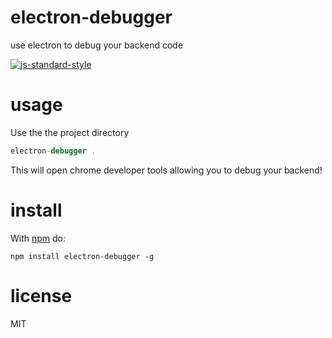 # electron-debugger

use electron to debug your backend code

[![js-standard-style](https://cdn.rawgit.com/feross/standard/master/badge.svg)](https://github.com/feross/standard)

# usage

Use the the project directory

```javascript
electron-debugger .
```

This will open chrome developer tools allowing you to debug your
backend!

# install

With [npm](https://npmjs.org) do:

```
npm install electron-debugger -g
```

# license

MIT
